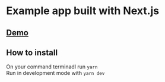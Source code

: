 # Example app built with Next.js  

## [Demo](https://seox.netlify.app/)
  
## How to install
 On your command terminadl run `yarn`  
 Run in development mode with `yarn dev`

